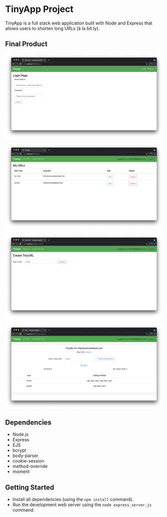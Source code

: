 # TinyApp Project

TinyApp is a full stack web application built with Node and Express that allows users to shorten long URLs (à la bit.ly).

## Final Product

!["Login Page"](https://github.com/Freem11/tinyapp/blob/Freem11/docs/LoginPage.png)

!["URLs Page"](https://github.com/Freem11/tinyapp/blob/Freem11/docs/UrlsPage.png)

!["Create New Page](https://github.com/Freem11/tinyapp/blob/Freem11/docs/CreateNewPage.png)

!["Edit/Stats Page"](https://github.com/Freem11/tinyapp/blob/Freem11/docs/EditandStatsPage.png)

## Dependencies

- Node.js
- Express
- EJS
- bcrypt
- body-parser
- cookie-session
- method-override
- moment

## Getting Started

- Install all dependencies (using the `npm install` command).
- Run the development web server using the `node express_server.js` command.